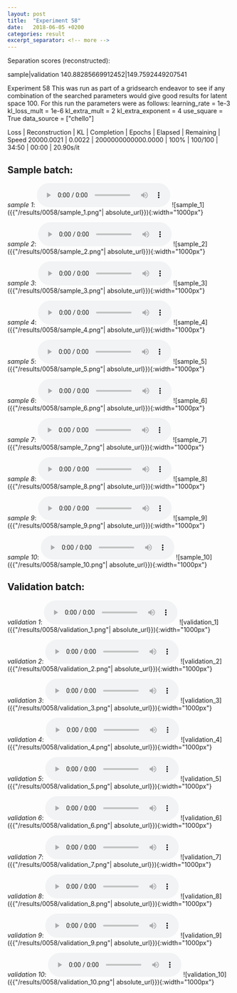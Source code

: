 ```yaml
---
layout: post
title:  "Experiment 58"
date:   2018-06-05 +0200
categories: result
excerpt_separator: <!-- more -->
---
```

Separation scores (reconstructed):

sample|validation
140.88285669912452|149.7592449207541<!-- more -->

Experiment 58
This was run as part of a gridsearch endeavor to see if any combination of the searched parameters would give good results for latent space 100.
For this run the parameters were as follows:
learning_rate = 1e-3
kl_loss_mult = 1e-6
kl_extra_mult = 2
kl_extra_exponent = 4
use_square = True
data_source = ["chello"]

Loss | Reconstruction | KL | Completion | Epochs | Elapsed | Remaining | Speed
20000.0021 | 0.0022 | 2000000000000.0000 | 100% | 100/100 | 34:50 | 00:00 | 20.90s/it

## **Sample batch**:
_sample 1_:
<audio src="/ResultsOverview/results/0058/sample_1.wav" controls preload></audio>
![sample_1]({{"/results/0058/sample_1.png"| absolute_url}}){:width="1000px"}

_sample 2_:
<audio src="/ResultsOverview/results/0058/sample_2.wav" controls preload></audio>
![sample_2]({{"/results/0058/sample_2.png"| absolute_url}}){:width="1000px"}

_sample 3_:
<audio src="/ResultsOverview/results/0058/sample_3.wav" controls preload></audio>
![sample_3]({{"/results/0058/sample_3.png"| absolute_url}}){:width="1000px"}

_sample 4_:
<audio src="/ResultsOverview/results/0058/sample_4.wav" controls preload></audio>
![sample_4]({{"/results/0058/sample_4.png"| absolute_url}}){:width="1000px"}

_sample 5_:
<audio src="/ResultsOverview/results/0058/sample_5.wav" controls preload></audio>
![sample_5]({{"/results/0058/sample_5.png"| absolute_url}}){:width="1000px"}

_sample 6_:
<audio src="/ResultsOverview/results/0058/sample_6.wav" controls preload></audio>
![sample_6]({{"/results/0058/sample_6.png"| absolute_url}}){:width="1000px"}

_sample 7_:
<audio src="/ResultsOverview/results/0058/sample_7.wav" controls preload></audio>
![sample_7]({{"/results/0058/sample_7.png"| absolute_url}}){:width="1000px"}

_sample 8_:
<audio src="/ResultsOverview/results/0058/sample_8.wav" controls preload></audio>
![sample_8]({{"/results/0058/sample_8.png"| absolute_url}}){:width="1000px"}

_sample 9_:
<audio src="/ResultsOverview/results/0058/sample_9.wav" controls preload></audio>
![sample_9]({{"/results/0058/sample_9.png"| absolute_url}}){:width="1000px"}

_sample 10_:
<audio src="/ResultsOverview/results/0058/sample_10.wav" controls preload></audio>
![sample_10]({{"/results/0058/sample_10.png"| absolute_url}}){:width="1000px"}

## **Validation batch**:
_validation 1_:
<audio src="/ResultsOverview/results/0058/validation_1.wav" controls preload></audio>
![validation_1]({{"/results/0058/validation_1.png"| absolute_url}}){:width="1000px"}

_validation 2_:
<audio src="/ResultsOverview/results/0058/validation_2.wav" controls preload></audio>
![validation_2]({{"/results/0058/validation_2.png"| absolute_url}}){:width="1000px"}

_validation 3_:
<audio src="/ResultsOverview/results/0058/validation_3.wav" controls preload></audio>
![validation_3]({{"/results/0058/validation_3.png"| absolute_url}}){:width="1000px"}

_validation 4_:
<audio src="/ResultsOverview/results/0058/validation_4.wav" controls preload></audio>
![validation_4]({{"/results/0058/validation_4.png"| absolute_url}}){:width="1000px"}

_validation 5_:
<audio src="/ResultsOverview/results/0058/validation_5.wav" controls preload></audio>
![validation_5]({{"/results/0058/validation_5.png"| absolute_url}}){:width="1000px"}

_validation 6_:
<audio src="/ResultsOverview/results/0058/validation_6.wav" controls preload></audio>
![validation_6]({{"/results/0058/validation_6.png"| absolute_url}}){:width="1000px"}

_validation 7_:
<audio src="/ResultsOverview/results/0058/validation_7.wav" controls preload></audio>
![validation_7]({{"/results/0058/validation_7.png"| absolute_url}}){:width="1000px"}

_validation 8_:
<audio src="/ResultsOverview/results/0058/validation_8.wav" controls preload></audio>
![validation_8]({{"/results/0058/validation_8.png"| absolute_url}}){:width="1000px"}

_validation 9_:
<audio src="/ResultsOverview/results/0058/validation_9.wav" controls preload></audio>
![validation_9]({{"/results/0058/validation_9.png"| absolute_url}}){:width="1000px"}

_validation 10_:
<audio src="/ResultsOverview/results/0058/validation_10.wav" controls preload></audio>
![validation_10]({{"/results/0058/validation_10.png"| absolute_url}}){:width="1000px"}
